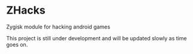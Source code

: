 # ZHacks
 Zygisk module for hacking android games

This project is still under development and will be updated slowly as time goes on.
